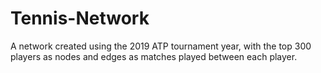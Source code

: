 # Tennis-Network
A network created using the 2019 ATP tournament year, with the top 300 players as nodes and edges as matches played between each player.
